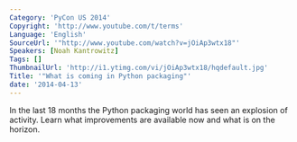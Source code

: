 ```yaml
---
Category: 'PyCon US 2014'
Copyright: 'http://www.youtube.com/t/terms'
Language: 'English'
SourceUrl: '"http://www.youtube.com/watch?v=jOiAp3wtx18"'
Speakers: [Noah Kantrowitz]
Tags: []
ThumbnailUrl: 'http://i1.ytimg.com/vi/jOiAp3wtx18/hqdefault.jpg'
Title: '"What is coming in Python packaging"'
date: '2014-04-13'
---
```

In the last 18 months the Python packaging world has seen an explosion of activity. Learn what improvements are available now and what is on the horizon.